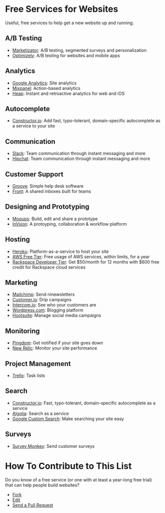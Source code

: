 # Free Services for Websites

Useful, free services to help get a new website up and running.

## A/B Testing

* [Marketizator](https://www.marketizator.com/): A/B testing, segmented surveys and personalization
* [Optimizely](https://www.optimizely.com): A/B testing for websites and mobile apps

## Analytics

* [Google Analytics](https://analytics.google.com): Site analytics
* [Mixpanel](https://mixpanel.com): Action-based analytics
* [Heap](https://heapanalytics.com): Instant and retroactive analytics for web and iOS

## Autocomplete

* [Constructor.io](http://constructor.io/): Add fast, typo-tolerant, domain-specific autocomplete as a service to your site

## Communication

* [Slack](https://slack.com/): Team communication through instant messaging and more
* [Hipchat](https://hipchat.com/): Team communication through instant messaging and more

## Customer Support

* [Groove](https://www.groovehq.com): Simple help desk software
* [Front](https://frontapp.com/): A shared inboxes built for teams

## Designing and Prototyping

* [Moqups](https://moqups.com/): Build, edit and share a prototype
* [InVsion](http://www.invisionapp.com/): A protoyping, collaboration & workflow platform

## Hosting

* [Heroku](https://www.heroku.com/): Platform-as-a-service to host your site
* [AWS Free Tier](http://aws.amazon.com/free/): Free usage of AWS services, within limits, for a year
* [Rackspace Developer Tier](https://developer.rackspace.com/): Get $50/month for 12 months with $600 free credit for Rackspace cloud services

## Marketing

* [Mailchimp](http://mailchimp.com/): Send ninewsletters
* [Customer.io](http://customer.io/): Drip campaigns
* [Intercom.io](https://www.intercom.io/): See who your customers are
* [Wordpress.com](https://wordpress.com/): Blogging platform
* [Hootsuite](https://hootsuite.com): Manage social media campaigns

## Monitoring

* [Pingdom](https://www.pingdom.com/free/): Get notified if your site goes down
* [New Relic](http://newrelic.com/): Monitor your site performance
 
## Project Management

* [Trello](https://trello.com/): Task lists

## Search

* [Constructor.io](http://constructor.io/): Fast, typo-tolerant, domain-specific autocomplete as a service
* [Algolia](https://www.algolia.com/): Search as a service
* [Google Custom Search](https://www.google.com/cse/): Make searching your site easy

## Surveys

* [Survey Monkey](https://www.surveymonkey.com): Send customer surveys

# How To Contribute to This List
Do you know of a free service (or one with at least a year-long free trial) that can help people build websites?
- [Fork](https://help.github.com/articles/fork-a-repo)
- [Edit](https://github.com/Constructor-io/free-services-for-websites/edit/master/README.md)
- [Send a Pull Request](https://help.github.com/articles/using-pull-requests)
